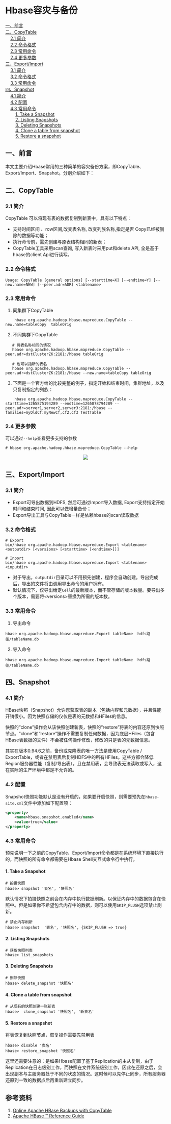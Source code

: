 # Hbase容灾与备份
<nav>
<a href="#一前言">一、前言</a><br/>
<a href="#二CopyTable">二、CopyTable</a><br/>
&nbsp;&nbsp;&nbsp;&nbsp;<a href="#21-简介">2.1 简介</a><br/>
&nbsp;&nbsp;&nbsp;&nbsp;<a href="#22-命令格式">2.2 命令格式</a><br/>
&nbsp;&nbsp;&nbsp;&nbsp;<a href="#23-常用命令">2.3 常用命令</a><br/>
&nbsp;&nbsp;&nbsp;&nbsp;<a href="#24-更多参数">2.4 更多参数</a><br/>
<a href="#三ExportImport">三、Export/Import</a><br/>
&nbsp;&nbsp;&nbsp;&nbsp;<a href="#31-简介">3.1 简介</a><br/>
&nbsp;&nbsp;&nbsp;&nbsp;<a href="#32-命令格式">3.2 命令格式</a><br/>
&nbsp;&nbsp;&nbsp;&nbsp;<a href="#33-常用命令">3.3 常用命令</a><br/>
<a href="#四Snapshot">四、Snapshot</a><br/>
&nbsp;&nbsp;&nbsp;&nbsp;<a href="#41-简介">4.1 简介</a><br/>
&nbsp;&nbsp;&nbsp;&nbsp;<a href="#42-配置">4.2 配置</a><br/>
&nbsp;&nbsp;&nbsp;&nbsp;<a href="#43-常用命令">4.3 常用命令</a><br/>
&nbsp;&nbsp;&nbsp;&nbsp;&nbsp;&nbsp;&nbsp;&nbsp;<a href="#1-Take-a-Snapshot">1. Take a Snapshot</a><br/>
&nbsp;&nbsp;&nbsp;&nbsp;&nbsp;&nbsp;&nbsp;&nbsp;<a href="#2-Listing-Snapshots">2. Listing Snapshots</a><br/>
&nbsp;&nbsp;&nbsp;&nbsp;&nbsp;&nbsp;&nbsp;&nbsp;<a href="#3-Deleting-Snapshots">3. Deleting Snapshots</a><br/>
&nbsp;&nbsp;&nbsp;&nbsp;&nbsp;&nbsp;&nbsp;&nbsp;<a href="#4-Clone-a-table-from-snapshot">4. Clone a table from snapshot</a><br/>
&nbsp;&nbsp;&nbsp;&nbsp;&nbsp;&nbsp;&nbsp;&nbsp;<a href="#5-Restore-a-snapshot">5. Restore a snapshot</a><br/>
</nav>

## 一、前言

本文主要介绍Hbase常用的三种简单的容灾备份方案，即CopyTable、Export/Import、Snapshot。分别介绍如下：



## 二、CopyTable

### 2.1 简介

CopyTable 可以将现有表的数据复制到新表中，具有以下特点：

- 支持时间区间 、row区间,改变表名称, 改变列族名称,指定是否 Copy已经被删除的数据等功能；
- 执行命令前，需先创建与原表结构相同的新表；
- CopyTable工具采用scan查询, 写入新表时采用put和delete API, 全是基于hbase的client Api进行读写。

### 2.2 命令格式

```shell
Usage: CopyTable [general options] [--starttime=X] [--endtime=Y] [--new.name=NEW] [--peer.adr=ADR] <tablename>
```

### 2.3 常用命令

1. 同集群下CopyTable

```shell
    hbase org.apache.hadoop.hbase.mapreduce.CopyTable --new.name=tableCopy  tableOrig
```

2. 不同集群下CopyTable

```shell
   # 两表名称相同的情况
   hbase org.apache.hadoop.hbase.mapreduce.CopyTable --peer.adr=dstClusterZK:2181:/hbase tableOrig
   
   # 也可以指新的表名
   hbase org.apache.hadoop.hbase.mapreduce.CopyTable --peer.adr=dstClusterZK:2181:/hbase --new.name=tableCopy tableOrig
```


3. 下面是一个官方给的比较完整的例子，指定开始和结束时间，集群地址，以及只复制指定的列族：

```shell
    hbase org.apache.hadoop.hbase.mapreduce.CopyTable --starttime=1265875194289 --endtime=1265878794289 --peer.adr=server1,server2,server3:2181:/hbase --families=myOldCf:myNewCf,cf2,cf3 TestTable
```

### 2.4 更多参数

可以通过`--help`查看更多支持的参数

```shell
# hbase org.apache.hadoop.hbase.mapreduce.CopyTable --help
```

<div align="center"> <img  src="https://github.com/heibaiying/BigData-Notes/blob/master/pictures/hbase-copy-table.png"/> </div>



## 三、Export/Import

### 3.1 简介

- Export可导出数据到HDFS, 然后可通过Import导入数据, Export支持指定开始时间和结束时间, 因此可以做增量备份；
- Export导出工具与CopyTable一样是依赖hbase的scan读取数据

### 3.2 命令格式

```shell
# Export
bin/hbase org.apache.hadoop.hbase.mapreduce.Export <tablename> <outputdir> [<versions> [<starttime> [<endtime>]]]

# Inport
bin/hbase org.apache.hadoop.hbase.mapreduce.Import <tablename> <inputdir>
```

+ 对于导出，`outputdir`目录可以不用预先创建，程序会自动创建。导出完成后，导出的文件将由调用导出命令的用户拥有。
+ 默认情况下，仅导出给定`Cell`的最新版本，而不管存储的版本数量。要导出多个版本，需要将\<versions>替换为所需的版本数。

### 3.3 常用命令

1. 导出命令

```shell
hbase org.apache.hadoop.hbase.mapreduce.Export tableName  hdfs路径/tableName.db
```

2. 导入命令

```
hbase org.apache.hadoop.hbase.mapreduce.Import tableName  hdfs路径/tableName.db
```



## 四、Snapshot

### 4.1 简介

HBase快照（Snapshot）允许您获取表的副本（包括内容和元数据），并且性能开销很小。因为快照存储的仅仅是表的元数据和HFiles的信息。

快照的“clone”操作会从该快照创建新表，快照的“restore”将表的内容还原到快照节点。“clone”和“restore”操作不需要复制任何数据，因为底层HFiles（包含HBase表数据的文件）不会被任何操作修改，修改的只是表的元数据信息。

其实在版本0.94.6之前，备份或克隆表的唯一方法是使用CopyTable / ExportTable，或者在禁用表后复制HDFS中的所有HFiles。这些方都会降低Region服务器性能（复制/导出表），且在禁用表，会导致表无法读取或写入，这在实际的生产环境中都是不允许的。

### 4.2 配置

  Snapshot快照功能默认是没有开启的，如果要开启快照，则需要预先在`hbase-site.xml`文件中添加如下配置项：

```xml
<property>
    <name>hbase.snapshot.enabled</name>
    <value>true</value>
</property>
```



### 4.3 常用命令

预先说明一下之前的CopyTable、Export/Import命令都是在系统环境下直接执行的，而快照的所有命令都需要在Hbase Shell交互式命令行中执行。

#### 1. Take a Snapshot

```shell
# 拍摄快照
hbase> snapshot '表名', '快照名'
```

默认情况下拍摄快照之前会在内存中执行数据刷新。以保证内存中的数据包含在快照中。但是如果你不希望包含内存中的数据，则可以使用`SKIP_FLUSH`选项禁止刷新。

```shell
# 禁止内存刷新
hbase> snapshot  '表名', '快照名', {SKIP_FLUSH => true}
```

#### 2. Listing Snapshots

```shell
# 获取快照列表
hbase> list_snapshots
```

#### 3. Deleting Snapshots

```shell
# 删除快照
hbase> delete_snapshot '快照名'
```

#### 4. Clone a table from snapshot

```shell
# 从现有的快照创建一张新表
hbase>  clone_snapshot '快照名', '新表名'
```

#### 5. Restore a snapshot

将表恢复到快照节点，恢复操作需要先禁用表

```shell
hbase> disable '表名'
hbase> restore_snapshot '快照名'
```

这里还需要注意的：是如果Hbase配置了基于Replication的主从复制，由于Replication在日志级别工作，而快照在文件系统级别工作，因此在还原之后，会出现副本与主服务器处于不同的状态的情况。这时候可以先停止同步，所有服务器还原到一致的数据点后再重新建立同步。



## 参考资料

1. [Online Apache HBase Backups with CopyTable](https://blog.cloudera.com/blog/2012/06/online-hbase-backups-with-copytable-2/)
2. [Apache HBase ™ Reference Guide](http://hbase.apache.org/book.htm)